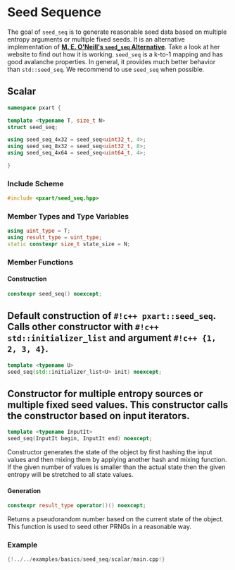 # Seed Sequence
The goal of `seed_seq` is to generate reasonable seed data based on multiple entropy arguments or multiple fixed seeds.
It is an alternative implementation of [**M. E. O'Neill's `seed_seq` Alternative**](https://www.pcg-random.org/posts/developing-a-seed_seq-alternative.html).
Take a look at her website to find out how it is working.
`seed_seq` is a k-to-1 mapping and has good avalanche properties.
In general, it provides much better behavior than `std::seed_seq`.
We recommend to use `seed_seq` when possible.

## Scalar
```c++
namespace pxart {

template <typename T, size_t N>
struct seed_seq;

using seed_seq_4x32 = seed_seq<uint32_t, 4>;
using seed_seq_8x32 = seed_seq<uint32_t, 8>;
using seed_seq_4x64 = seed_seq<uint64_t, 4>;

}
```

### Include Scheme
```c++
#include <pxart/seed_seq.hpp>
```

### Member Types and Type Variables
```c++
using uint_type = T;
using result_type = uint_type;
static constexpr size_t state_size = N;
```

### Member Functions
#### Construction
```c++
constexpr seed_seq() noexcept;
```
Default construction of `#!c++ pxart::seed_seq`.
Calls other constructor with `#!c++ std::initializer_list` and argument `#!c++ {1, 2, 3, 4}`.
---

```c++
template <typename U>
seed_seq(std::initializer_list<U> init) noexcept;
```
Constructor for multiple entropy sources or multiple fixed seed values.
This constructor calls the constructor based on input iterators.
---

```c++
template <typename InputIt>
seed_seq(InputIt begin, InputIt end) noexcept;
```
Constructor generates the state of the object by first hashing the input values and then mixing them by applying another hash and mixing function.
If the given number of values is smaller than the actual state then the given entropy will be stretched to all state values.

#### Generation
```c++
constexpr result_type operator()() noexcept;
```
Returns a pseudorandom number based on the current state of the object.
This function is used to seed other PRNGs in a reasonable way.

### Example
```c++
{!../../examples/basics/seed_seq/scalar/main.cpp!}
```